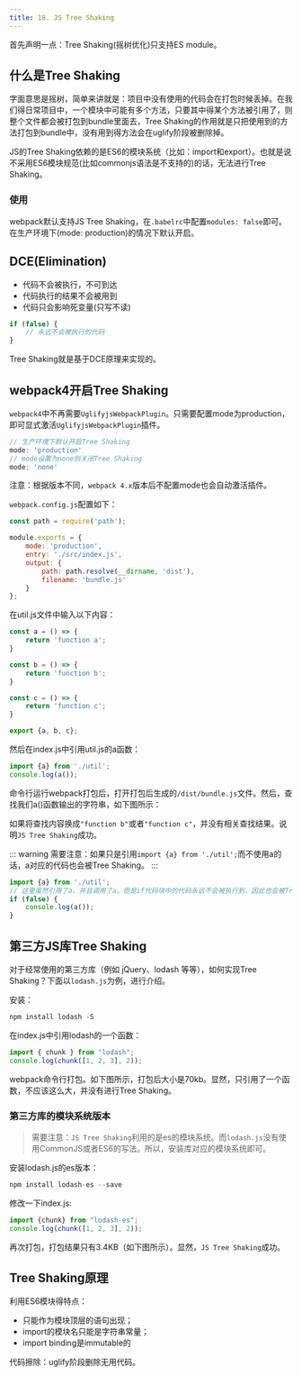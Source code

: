 ```yaml
---
title: 18. JS Tree Shaking
---
```

首先声明一点：Tree Shaking(摇树优化)只支持ES module。

## 什么是Tree Shaking
字面意思是摇树，简单来讲就是：项目中没有使用的代码会在打包时候丢掉。在我们得日常项目中，一个模块中可能有多个方法，只要其中得某个方法被引用了，则整个文件都会被打包到bundle里面去，Tree Shaking的作用就是只把使用到的方法打包到bundle中，没有用到得方法会在uglify阶段被删除掉。

JS的Tree Shaking依赖的是ES6的模块系统（比如：import和export）。也就是说不采用ES6模块规范(比如commonjs语法是不支持的)的话，无法进行Tree Shaking。
### 使用
webpack默认支持JS Tree Shaking，在`.babelrc`中配置`modules: false`即可。在生产环境下(mode: production)的情况下默认开启。

## DCE(Elimination)
* 代码不会被执行，不可到达
* 代码执行的结果不会被用到
* 代码只会影响死变量(只写不读)

```js
if (false) {
    // 永远不会被执行的代码
}
```
Tree Shaking就是基于DCE原理来实现的。
## webpack4开启Tree Shaking
`webpack4`中不再需要`UglifyjsWebpackPlugin`。只需要配置mode为production，即可显式激活`UglifyjsWebpackPlugin`插件。
```js
// 生产环境下默认开启Tree Shaking
mode: 'production'
// mode设置为none则关闭Tree Shaking
mode: 'none'
```
注意：根据版本不同，`webpack 4.x`版本后不配置mode也会自动激活插件。

`webpack.config.js`配置如下：
```js
const path = require('path');

module.exports = {
    mode: 'production',
    entry: './src/index.js',
    output: {
        path: path.resolve(__dirname, 'dist'),
        filename: 'bundle.js'
    }
};
```
在util.js文件中输入以下内容：
```js
const a = () => {
    return 'function a';
}

const b = () => {
    return 'function b';
}

const c = () => {
    return 'function c';
}

export {a, b, c};
```
然后在index.js中引用util.js的a函数：
```js
import {a} from './util';
console.log(a());
```
命令行运行webpack打包后，打开打包后生成的`/dist/bundle.js`文件。然后，查找我们a()函数输出的字符串，如下图所示：
<img :src="$withBase('/webpack4/js-tree-shaking.png')" alt="">

如果将查找内容换成`"function b"`或者`"function c"`，并没有相关查找结果。说明`JS Tree Shaking`成功。

::: warning
需要注意：如果只是引用`import {a} from './util';`而不使用a的话，a对应的代码也会被Tree Shaking。
:::
```js
import {a} from './util';
// 这里虽然引用了a，并且调用了a，但是if代码块中的代码永远不会被执行到，因此也会被Tree Shaking
if (false) {
    console.log(a());
}
```
## 第三方JS库Tree Shaking
对于经常使用的第三方库（例如 jQuery、lodash 等等），如何实现Tree Shaking？下面以`lodash.js`为例，进行介绍。

安装：
```js
npm install lodash -S
```
在index.js中引用lodash的一个函数：
```js
import { chunk } from "lodash";
console.log(chunk([1, 2, 3], 2));
```
webpack命令行打包。如下图所示，打包后大小是70kb。显然，只引用了一个函数，不应该这么大，并没有进行Tree Shaking。
<img :src="$withBase('/webpack4/js-tree-shaking2.png')" alt="">

### 第三方库的模块系统版本
>需要注意：`JS Tree Shaking`利用的是es的模块系统。而`lodash.js`没有使用CommonJS或者ES6的写法。所以，安装库对应的模块系统即可。

安装lodash.js的es版本：
```js
npm install lodash-es --save
```
修改一下index.js:
```js
import {chunk} from "lodash-es";
console.log(chunk([1, 2, 3], 2));
```
再次打包，打包结果只有3.4KB（如下图所示）。显然，`JS Tree Shaking`成功。
<img :src="$withBase('/webpack4/js-tree-shaking3.png')" alt="">

## Tree Shaking原理
利用ES6模块得特点：
* 只能作为模块顶层的语句出现；
* import的模块名只能是字符串常量；
* import binding是immutable的

代码擦除：uglify阶段删除无用代码。